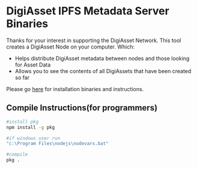 # DigiAsset IPFS Metadata Server Binaries

Thanks for your interest in supporting the DigiAsset Network.  This tool creates a DigiAsset Node on your computer.  Which:

- Helps distribute DigiAsset metadata between nodes and those looking for Asset Data
- Allows you to see the contents of all DigiAssets that have been created so far

Please go [here](https://github.com/digiassetX/digiasset_ipfs_metadata_server/blob/main/bin/readme.md) for installation binaries and instructions.

## Compile Instructions(for programmers)
```bash
#install pkg
npm install -g pkg

#if windows user run
"c:\Program Files\nodejs\nodevars.bat"

#compile
pkg .
```




